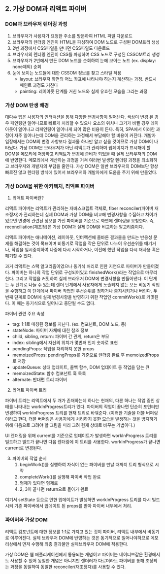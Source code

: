 ## 2. 가상 DOM과 리액트 파이버

### DOM과 브라우저 렌더링 과정

1. 브라우저가 사용자가 요청한 주소를 방문하여 HTML 파일 다운로드
2. 브라우저의 렌더링 엔진이 HTML을 파싱하여 DOM 노드로 구성된 DOM트리 생성
3. 2번 과정에서 CSS파일을 만나면 CSS파일도 다운로드
4. 브라우저의 렌더링 엔진이 CSS를 파싱하여 CSS 노드로 구성된 CSSOM트리 생성
5. 브라우저가 2번에서 만든 DOM 노드를 순회하여 눈에 보이는 노드 (ex. display: none제외) 순회
6. 눈에 보이는 노드들에 대한 CSSOM 정보를 찾고 스타일 적용
   - layout: 브라우저 화면의 어느 좌표에 나타나야 하는지 계산하는 과정. 반드시 페인트 과정도 거친다
   - painting: 레이아웃 단계를 거친 노드와 실제 유효한 모습을 그리는 과정

### 가상 DOM 탄생 배경

대다수 앱은 사용자의 인터랙션을 통해 다양한 변경사항이 일어난다.
색상이 변경 된 경우 페인팅만 일어나므로 빠르게 처리할 수 있으나 요소의 위치나 크기가 바뀔 경우 레이아웃이 일어나고 리페인팅이 일어나게 되어 많은 비용이 든다.
특히, SPA에서 이러한 과정이 자주 일어나는데 DOM을 관리하는 과정에서 부담해야 할 비용이 커진다.
개발자 입장에서는 DOM의 변경 사항보다 결과물 하나만 알고 싶을 것이므로 가상 DOM이 나타났다.
가상 DOM은 브라우저가 아닌 리액트가 관리하며 웹페이지가 표시해야 할 DOM을 메모리에 저장하고 리액트가 변경에 준비가 되었을 때 실제 브라우저의 DOM에 반영한다.
메모리에서 계산하는 과정을 거쳐 여러번 발생할 렌더링 과정을 최소화하고 브라우저와 개발자의 부담을 줄인다.
가상 DOM은 일반 브라우저의 DOM보단 항상 빠르진 않고 렌더링 방식에 있어서 브라우저와 개발자에게 도움을 주기 위해 만들었다.

### 가상 DOM을 위한 아키텍처, 리액트 파이버

1. 리액트 파이버란?

리액트 파이버는 리액트가 관리하는 자바스크립트 객체로, fiber reconciler(파이버 재조정자)가 관리하는데 실제 DOM과 가상 DOM을 비교해 변경사항을 수집하고 차이가 있으면 변경에 관련된 정보를 가진 파이버를 기준으로 화면에 렌더링을 요청한다. 즉, reconciliation(재조정)은 가상 DOM과 실제 DOM을 비교하는 알고리즘이다.

리액트 파이버는 애니메이션, 레이아웃, 인터랙션에 올바른 결과물을 만드는 반응성 문제를 해결하는 것이 목표이며 비동기로 작업을 작은 단위로 나누어 우선순위를 매기거나, 작업을 일시중지하여 나중에 다시 시작하거나, 이전에 했던 작업을 다시 재사용 혹은 폐기할 수 있다.

과거 리액트는 스택 알고리즘이였으나 동기식 처리로 인한 지연으로 파이버가 만들어졌다.
파이버는 하나의 작업 단위로 구성되어있고 finishedWork()라는 작업으로 마무리한다.
그리고 작업을 커밋하여 실제 브라우저 DOM에 변경사항을 만들어낸다.
이 단계는 두 단계로 나눌 수 있는데 렌더 단계에서 사용자에게 노출되지 않는 모든 비동기 작업을 수행하고 이 단계에서 파이버 작업인 우선순위를 정하거나 중지시키거나 버린다.
두번째 단계로 DOM에 실제 변경사항을 반영하기 위한 작업인 commitWork()로 커밋된다. 이 때는 동기식으로 일어나고 중단될 수도 없다.

파이버 관련 주요 속성

- tag: 1:1로 매칭된 정보를 지닌다. (ex. 컴포넌트, DOM 노드, 등)
- stateNode: 파이버 자체에 대한 참조 정보
- child, sibling, return: 파이버 간 관계, return은 부모
- index: sibling에서 자신의 위치가 몇번째 인지 숫자로 표현
- pendingProps: 작업을 처리하지 못한 props
- memoizedProps: pendingProps를 기준으로 렌더링 완료 후 memoizedProps로 저장
- updateQueue: 상태 업데이트, 콜백 함수, DOM 업데이트 등 작업을 담는 큐
- memoizedState: 함수 컴포넌트 훅 목록
- alternate: 반대편 트리 파이버

2. 리액트 파이버 트리

파이버 트리는 리액트에서 두 개가 존재하는데 하나는 현재의, 다른 하나는 작업 중인 상태를 나타내는 workInProgress트리가 있다. 파이버의 작업이 끝나면 단순히 포인터만 변경하여 workInProgress 트리를 현재 트리로 바꿔준다. (이러한 기술을 더블 버퍼링이라고 한다, 더블 버퍼링은 사용자에게 처리하지 못한 모습을 발생하는 것을 방지하기 위해 다음으로 그려야 할 그림을 미리 그려 현재 상태로 바꾸는 기법이다.)

UI 렌더링을 위해 current를 기준으로 업데이트가 발생하면 workInProgress 트리를 빌드하고 빌드가 끝나면 다음 렌더링에 이 트리를 사용한다. workInProgress가 끝나면 current로 변경된다.

3. 파이버의 작업 순서
   1. beginWork()를 실행하여 자식이 없는 파이버를 만날 때까지 트리 형식으로 시작
   2. completeWork()를 실행해 파이버 작업 완료
   3. 형제가 있다면 형제로
   4. 2, 3이 끝나면 return으로 돌아가 완료

여기서 setState 등으로 인한 업데이트가 발생하면 workInProgress 트리를 다시 빌드시켜 기존 파이버에서 업데이트 된 props를 받아 파이버 내부에서 처리.

### 파이버와 가상 DOM

리액트 컴포넌트에 대한 정보를 1:1로 가지고 있는 것이 파이버, 리액트 내부에서 비동기로 이루어진다.
실제 브라우저 DOM에 반영하는 것은 동기적으로 일어나야하므로 메모리상에서 먼저 수행해 최종 결과물만 실제브라우저 DOM에 적용한다.

가상 DOM은 웹 애플리케이션에서 통용되는 개념이고 파이버는 네이티브같은 환경에서도 사용할 수 있어 동일한 개념은 아니지만 렌더러가 다르더라도 파이버를 통해 조정되는 과정을 동일하여 동일한 reconciler(재조정자)를 사용할 수 있다.
